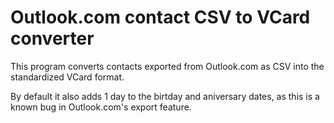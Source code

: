 # Outlook.com contact CSV to VCard converter

This program converts contacts exported from Outlook.com as CSV into the standardized VCard format.

By default it also adds 1 day to the birtday and aniversary dates, as this is a known bug in Outlook.com's export feature.
